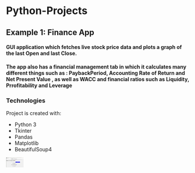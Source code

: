 # Python-Projects
## Example 1: Finance App
#### GUI application which fetches live stock price data and plots a graph of the last Open and last Close.
#### The app also has a financial management tab in which it calculates many different things such as : PaybackPeriod, Accounting Rate of Return and Net Present Value , as well as  WACC and financial ratios such as Liquidity, Prrofitability and Leverage

### Technologies
Project is created with:
* Python 3
* Tkinter
* Pandas
* Matplotlib
* BeautifulSoup4

<img src="FinanceApp/App/screenshots/Screenshot1.PNG" width="48">
